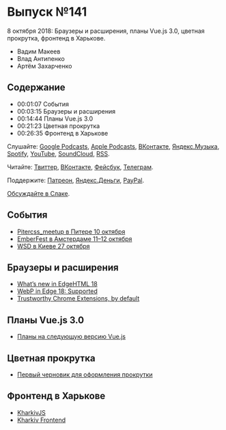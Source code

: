 # Выпуск №141

8 октября 2018: Браузеры и расширения, планы Vue.js 3.0, цветная прокрутка, фронтенд в Харькове.

- Вадим Макеев
- Влад Антипенко
- Артём Захарченко

## Содержание

- 00:01:07 События
- 00:03:15 Браузеры и расширения
- 00:14:44 Планы Vue.js 3.0
- 00:21:23 Цветная прокрутка
- 00:26:35 Фронтенд в Харькове

Слушайте: [Google Podcasts](https://podcasts.google.com/?feed=aHR0cHM6Ly93ZWItc3RhbmRhcmRzLnJ1L3BvZGNhc3QvZmVlZC8), [Apple Podcasts](https://itunes.apple.com/podcast/id1080500016), [ВКонтакте](https://vk.com/podcasts-32017543), [Яндекс.Музыка](https://music.yandex.ru/album/6245956), [Spotify](https://open.spotify.com/show/3rzAcADjpBpXt73L0epTjV), [YouTube](https://www.youtube.com/playlist?list=PLMBnwIwFEFHcwuevhsNXkFTcadeX5R1Go), [SoundCloud](https://soundcloud.com/web-standards), [RSS](https://web-standards.ru/podcast/feed/).

Читайте: [Твиттер](https://twitter.com/webstandards_ru), [ВКонтакте](https://vk.com/webstandards_ru), [Фейсбук](https://www.facebook.com/webstandardsru), [Телеграм](https://t.me/webstandards_ru).

Поддержите: [Патреон](https://www.patreon.com/webstandards_ru), [Яндекс.Деньги](https://money.yandex.ru/to/41001119329753), [PayPal](https://www.paypal.me/pepelsbey).

[Обсуждайте в Слаке](http://slack.web-standards.ru/).

## События

- [Pitercss_meetup в Питере 10 октября](https://medium.com/p/739f3120b158)
- [EmberFest в Амстердаме 11–12 октября](https://emberfest.eu/)
- [WSD в Киеве 27 октября](https://wsd.events/2018/10/27/)

## Браузеры и расширения

- [What’s new in EdgeHTML 18](https://aka.ms/devguide_edgehtml_18)
- [WebP in Edge 18: Supported](https://developer.microsoft.com/en-us/microsoft-edge/platform/status/webpimageformat/)
- [Trustworthy Chrome Extensions, by default](https://blog.chromium.org/2018/10/trustworthy-chrome-extensions-by-default.html)

## Планы Vue.js 3.0

- [Планы на следующую версию Vue.js](https://habr.com/post/425213/)

## Цветная прокрутка

- [Первый черновик для оформления прокрутки](http://css-live.ru/vecssti-s-polej/css-scrollbars-fpwd.html)

## Фронтенд в Харькове

- [KharkivJS](https://kharkivjs.org/)
- [Kharkiv Frontend](https://kharkivfrontend.org/)
